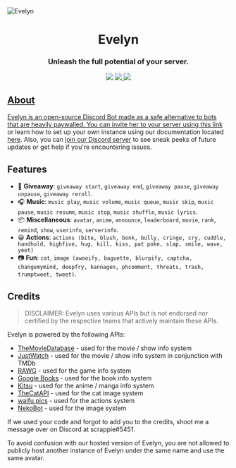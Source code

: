 <img src="https://i.imgur.com/Pv8ImxU.png" alt="Evelyn" align="center">

</div>
  <h1 align=center>Evelyn</h1>
  <h3 align=center>Unleash the full potential of your server.</h3>
  
  <div align=center>
      <img src="https://img.shields.io/github/stars/shadowrunners/Evelyn?style=for-the-badge" />
  </a>

  <a href="#">
    <img src="https://img.shields.io/discord/838499177243738172?style=for-the-badge" />
  </a>

  <a href="https://buymeacoffee.com/scr3ppie">
    <img src="https://img.shields.io/badge/-buy_me_a%C2%A0coffee-gray?style=for-the-badge"
  </a>
</div>

## About

Evelyn is an open-source Discord Bot made as a safe alternative to bots that are heavily paywalled. You can invite her to your server using [this link](https://invite.evelynbot.ml) or learn how to set up your own instance using our documentation located [here](https://docs.evelynbot.ml). Also, you can [join our Discord server](https://discord.gg/HwkDSs7X82) to see sneak peeks of future updates or get help if you're encountering issues.

## Features

- 🎉 **Giveaway**: `giveaway start`, `giveaway end`, `giveaway pause`, `giveaway unpause`, `giveaway reroll`.
- 🎧 **Music**: `music play`, `music volume`, `music queue`, `music skip`, `music pause`, `music resume`, `music stop`, `music shuffle`, `music lyrics`.
- 📦 **Miscellaneous**: `avatar`, `anime`, `announce`, `leaderboard`, `movie`, `rank`, `remind`, `show`, `userinfo`, `serverinfo`.
- 😀 **Actions**: `actions (bite, blush, bonk, bully, cringe, cry, cuddle, handhold, highfive, hug, kill, kiss, pat poke, slap, smile, wave, yeet)`
- 📷 **Fun**: `cat`, `image (awooify, baguette, blurpify, captcha, changemymind, deepfry, kannagen, phcomment, threats, trash, trumptweet, tweet)`.

## Credits
> DISCLAIMER: Evelyn uses various APIs but is not endorsed nor certified by the respective teams that actively maintain these APIs.
  
Evelyn is powered by the following APIs:
- [TheMovieDatabase](https://www.themoviedb.org) - used for the movie / show info system
- [JustWatch](https://www.justwatch.com/) - used for the movie / show info system in conjunction with TMDb
- [RAWG](https://rawg.io) - used for the game info system
- [Google Books](https://books.google.com/) - used for the book info system
- [Kitsu](https://kitsu.io) - used for the anime / manga info system
- [TheCatAPI](https://thecatapi.com) - used for the cat image system
- [waifu.pics](https://waifu.pics) - used for the actions system
- [NekoBot](https://nekobot.xyz) - used for the image system
  
If we used your code and forgot to add you to the credits, shoot me a message over on Discord at scrappie#5451.

To avoid confusion with our hosted version of Evelyn, you are not allowed to publicly host another instance of Evelyn under the same name and use the same avatar.
